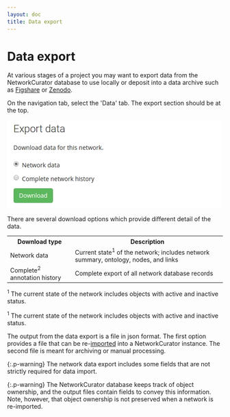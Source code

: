 ```yaml
---
layout: doc
title: Data export
---
```


# Data export

At various stages of a project you may want to export data from the NetworkCurator database to use locally or deposit into a data archive such as [Figshare](https://figshare.com/) or [Zenodo](https://zenodo.org/). 

On the navigation tab, select the 'Data' tab. The export section should be at the top. 

![Data export](img/export.jpg)

There are several download options which provide different detail of the data.

<table class="table">
<tr><th>Download type</th><th>Description</th></tr>
<tr><td>Network data</td><td>Current state<sup>1</sup> of the network; includes network summary, ontology, nodes, and links</td></tr>
<tr><td>Complete<sup>2</sup> annotation history</td><td>Complete export of all network database records</td></tr>
</table>

 <sup>1</sup> The current state of the network includes objects with active and inactive status.

 <sup>1</sup> The current state of the network includes objects with active and inactive status.


The output from the data export is a file in json format. The first option provides a file that can be re-[imported](dataimport.html) into a NetworkCurator instance. The second file is meant for archiving or manual processing.

{:.p-warning}
The network data export includes some fields that are not strictly required for data import. 

{:.p-warning}
The NetworkCurator database keeps track of object ownership, and the output files contain fields to convey this information. Note, however, that object ownership is not preserved when a network is re-imported.
